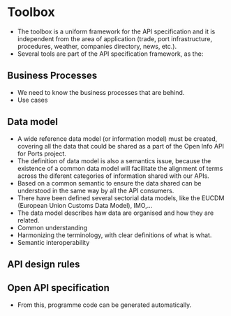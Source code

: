 # Toolbox
- The toolbox is a uniform framework for the API specification and it is independent from the area of application (trade, port infrastructure, procedures, weather, companies directory, news, etc.).
- Several tools are part of the API specification framework, as the: 
## Business Processes 
- We need to know the business processes that are behind.
- Use cases
## Data model
- A wide reference data model (or information model) must be created, covering all the data that could be shared as a part of the Open Info API for Ports project. 
- The definition of data model is also a semantics issue, because the existence of a common data model will facilitate the alignment of terms across the diferent categories of information shared with our APIs.
- Based on a common semantic to ensure the data shared can be understood in the same way by all the API consumers.
- There have been defined several sectorial data models, like the EUCDM (European Union Customs Data Model), IMO,...  
- The data model describes haw data are organised and how they are related.
- Common understanding
- Harmonizing the terminology, with clear definitions of what is what.
- Semantic interoperability
## API design rules

## Open API specification
- From this, programme code can be generated automatically.